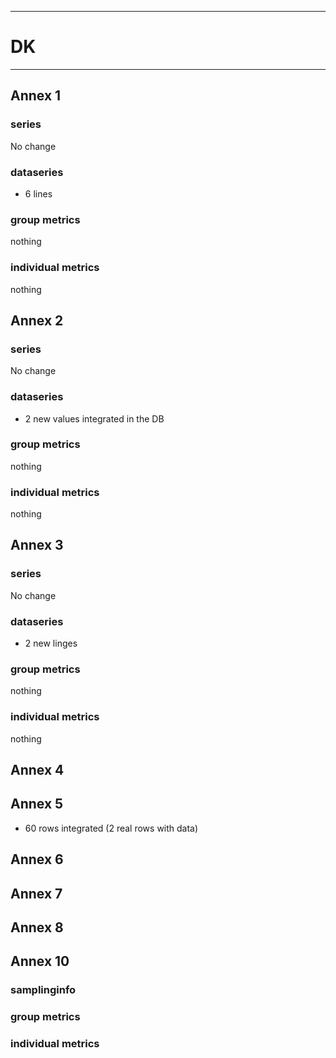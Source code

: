 -----------------------------------------------------------
# DK
-----------------------------------------------------------

## Annex 1

### series
No change
### dataseries
* 6 lines

### group metrics
nothing

### individual metrics
nothing
## Annex 2

### series
No change
### dataseries
* 2 new values integrated in the DB

### group metrics
nothing

### individual metrics
nothing


## Annex 3

### series
No change
### dataseries
* 2 new linges

### group metrics
nothing

### individual metrics
nothing


## Annex 4



## Annex 5

* 60 rows integrated (2 real rows with data)



## Annex 6



## Annex 7



## Annex 8



## Annex 10

### samplinginfo


### group metrics


### individual metrics

